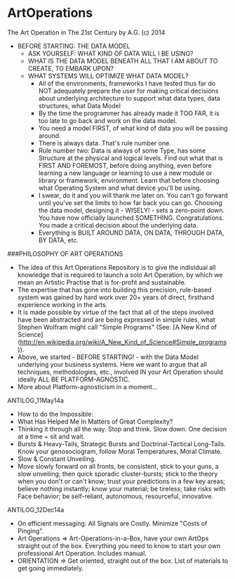 ArtOperations
=============

The Art Operation in The 21st Century by A.G. (c) 2014

* BEFORE STARTING: THE DATA MODEL
  * ASK YOURSELF: WHAT KIND OF DATA WILL I BE USING?
  * WHAT IS THE DATA MODEL BENEATH ALL THAT I AM ABOUT TO CREATE, TO EMBARK UPON?
  * WHAT SYSTEMS WILL OPTIMIZE WHAT DATA MODEL?
    * All of the environments, frameworks I have tested thus far do NOT adequately prepare the user for making critical decisions about underlying architecture to support what data types, data structures, what Data Model
    * By the time the programmer has already made it TOO FAR, it is too late to go back and work on the data model.
    * You need a model FIRST, of what kind of data you will be passing around.
    * There is always data. That's rule number one.
    * Rule number two: Data is always of some Type, has some Structure at the physical and logical levels. Find out what that is FIRST AND FOREMOST, before doing anything, even before learning a new language or learning to use a new module or library or framework, environment. Learn that before choosing what Operating System and what device you'll be using.
    * I swear, do it and you will thank me later on. You can't go forward until you've set the limits to how far back you can go. Choosing the data model, designing it - WISELY! - sets a zero-point down. You have now officially launched SOMETHING. Congratulations. You made a critical decision about the underlying data.
    * Everything is BUILT AROUND DATA, ON DATA, THROUGH DATA, BY DATA, etc.

###PHILOSOPHY OF ART OPERATIONS
* The idea of this Art Operations Repository is to give the individual all knowledge that is required to launch a solo Art Operation, by which we mean an Artistic Practise that is for-profit and sustainable.
* The expertise that has gone into building this precision, rule-based system was gained by hard work over 20+ years of direct, firsthand experience working in the arts.
* It is made possible by virtue of the fact that all of the steps involved have been abstracted and are being expressed in simple rules, what Stephen Wolfram might call "Simple Programs" (See: [A New Kind of Science] (http://en.wikipedia.org/wiki/A_New_Kind_of_Science#Simple_programs)).
* Above, we started - BEFORE STARTING! - with the Data Model underlying your business systems. Here we want to argue that all techniques, methodologies, etc., involved IN your Art Operation should ideally ALL BE PLATFORM-AGNOSTIC.
* More about Platform-agnosticism in a moment...

ANTILOG_11May14a
* How to do the Impossible:
 * What Has Helped Me In Matters of Great Complexity?
 * Thinking it through all the way. Stop and think. Slow down. One decision at a time + sit and wait.
 * Bursts & Heavy-Tails, Strategic Bursts and Doctrinal-Tactical Long-Tails. Know your genosociogram, follow Moral Temperatures, Moral Climate.
 * Slow & Constant Unveiling.
 * Move slowly forward on all fronts, be consistent, stick to your guns, a slow unveiling; then quick sporadic cluster-bursts; stick to the theory when you don't or can't know; trust your predictions in a few key areas; believe nothing instantly; know your material; be tireless; take risks with Face behavior; be self-reliant, autonomous, resourceful, innovative.

ANTILOG_12Dec14a
* On efficient messaging: All Signals are Costly. Minimize "Costs of Pinging".
* Art Operations => Art-Operations-in-a-Box, have your own ArtOps straight out of the box. Everything you need to know to start your own professional Art Operation. Includes manual.
* ORIENTATION => Get oriented, straight out of the box. List of materials to get going immediately.
